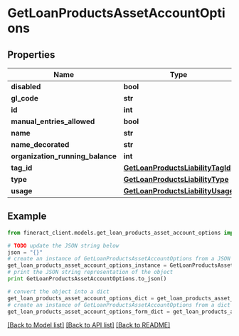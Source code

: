 # GetLoanProductsAssetAccountOptions


## Properties

Name | Type | Description | Notes
------------ | ------------- | ------------- | -------------
**disabled** | **bool** |  | [optional] 
**gl_code** | **str** |  | [optional] 
**id** | **int** |  | [optional] 
**manual_entries_allowed** | **bool** |  | [optional] 
**name** | **str** |  | [optional] 
**name_decorated** | **str** |  | [optional] 
**organization_running_balance** | **int** |  | [optional] 
**tag_id** | [**GetLoanProductsLiabilityTagId**](GetLoanProductsLiabilityTagId.md) |  | [optional] 
**type** | [**GetLoanProductsLiabilityType**](GetLoanProductsLiabilityType.md) |  | [optional] 
**usage** | [**GetLoanProductsLiabilityUsage**](GetLoanProductsLiabilityUsage.md) |  | [optional] 

## Example

```python
from fineract_client.models.get_loan_products_asset_account_options import GetLoanProductsAssetAccountOptions

# TODO update the JSON string below
json = "{}"
# create an instance of GetLoanProductsAssetAccountOptions from a JSON string
get_loan_products_asset_account_options_instance = GetLoanProductsAssetAccountOptions.from_json(json)
# print the JSON string representation of the object
print GetLoanProductsAssetAccountOptions.to_json()

# convert the object into a dict
get_loan_products_asset_account_options_dict = get_loan_products_asset_account_options_instance.to_dict()
# create an instance of GetLoanProductsAssetAccountOptions from a dict
get_loan_products_asset_account_options_form_dict = get_loan_products_asset_account_options.from_dict(get_loan_products_asset_account_options_dict)
```
[[Back to Model list]](../README.md#documentation-for-models) [[Back to API list]](../README.md#documentation-for-api-endpoints) [[Back to README]](../README.md)


